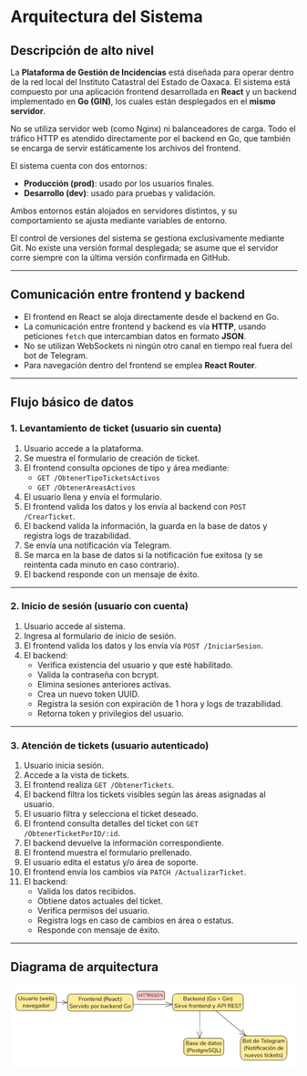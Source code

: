 # Arquitectura del Sistema

## Descripción de alto nivel

La **Plataforma de Gestión de Incidencias** está diseñada para operar dentro de la red local del Instituto Catastral del Estado de Oaxaca. El sistema está compuesto por una aplicación frontend desarrollada en **React** y un backend implementado en **Go (GIN)**, los cuales están desplegados en el **mismo servidor**.

No se utiliza servidor web (como Nginx) ni balanceadores de carga. Todo el tráfico HTTP es atendido directamente por el backend en Go, que también se encarga de servir estáticamente los archivos del frontend.

El sistema cuenta con dos entornos:

- **Producción (prod)**: usado por los usuarios finales.
- **Desarrollo (dev)**: usado para pruebas y validación.

Ambos entornos están alojados en servidores distintos, y su comportamiento se ajusta mediante variables de entorno.

El control de versiones del sistema se gestiona exclusivamente mediante Git. No existe una versión formal desplegada; se asume que el servidor corre siempre con la última versión confirmada en GitHub.

---

## Comunicación entre frontend y backend

- El frontend en React se aloja directamente desde el backend en Go.
- La comunicación entre frontend y backend es vía **HTTP**, usando peticiones `fetch` que intercambian datos en formato **JSON**.
- No se utilizan WebSockets ni ningún otro canal en tiempo real fuera del bot de Telegram.
- Para navegación dentro del frontend se emplea **React Router**.

---

## Flujo básico de datos

### 1. Levantamiento de ticket (usuario sin cuenta)

1. Usuario accede a la plataforma.
2. Se muestra el formulario de creación de ticket.
3. El frontend consulta opciones de tipo y área mediante:
   - `GET /ObtenerTipoTicketsActivos`
   - `GET /ObtenerAreasActivos`
4. El usuario llena y envía el formulario.
5. El frontend valida los datos y los envía al backend con `POST /CrearTicket`.
6. El backend valida la información, la guarda en la base de datos y registra logs de trazabilidad.
7. Se envía una notificación vía Telegram.
8. Se marca en la base de datos si la notificación fue exitosa (y se reintenta cada minuto en caso contrario).
9. El backend responde con un mensaje de éxito.

---

### 2. Inicio de sesión (usuario con cuenta)

1. Usuario accede al sistema.
2. Ingresa al formulario de inicio de sesión.
3. El frontend valida los datos y los envía vía `POST /IniciarSesion`.
4. El backend:
   - Verifica existencia del usuario y que esté habilitado.
   - Valida la contraseña con bcrypt.
   - Elimina sesiones anteriores activas.
   - Crea un nuevo token UUID.
   - Registra la sesión con expiración de 1 hora y logs de trazabilidad.
   - Retorna token y privilegios del usuario.

---

### 3. Atención de tickets (usuario autenticado)

1. Usuario inicia sesión.
2. Accede a la vista de tickets.
3. El frontend realiza `GET /ObtenerTickets`.
4. El backend filtra los tickets visibles según las áreas asignadas al usuario.
5. El usuario filtra y selecciona el ticket deseado.
6. El frontend consulta detalles del ticket con `GET /ObtenerTicketPorID/:id`.
7. El backend devuelve la información correspondiente.
8. El frontend muestra el formulario prellenado.
9. El usuario edita el estatus y/o área de soporte.
10. El frontend envía los cambios vía `PATCH /ActualizarTicket`.
11. El backend:
    - Valida los datos recibidos.
    - Obtiene datos actuales del ticket.
    - Verifica permisos del usuario.
    - Registra logs en caso de cambios en área o estatus.
    - Responde con mensaje de éxito.

---

## Diagrama de arquitectura

![Diagrama](img/diagrama-arquitectura.png)
